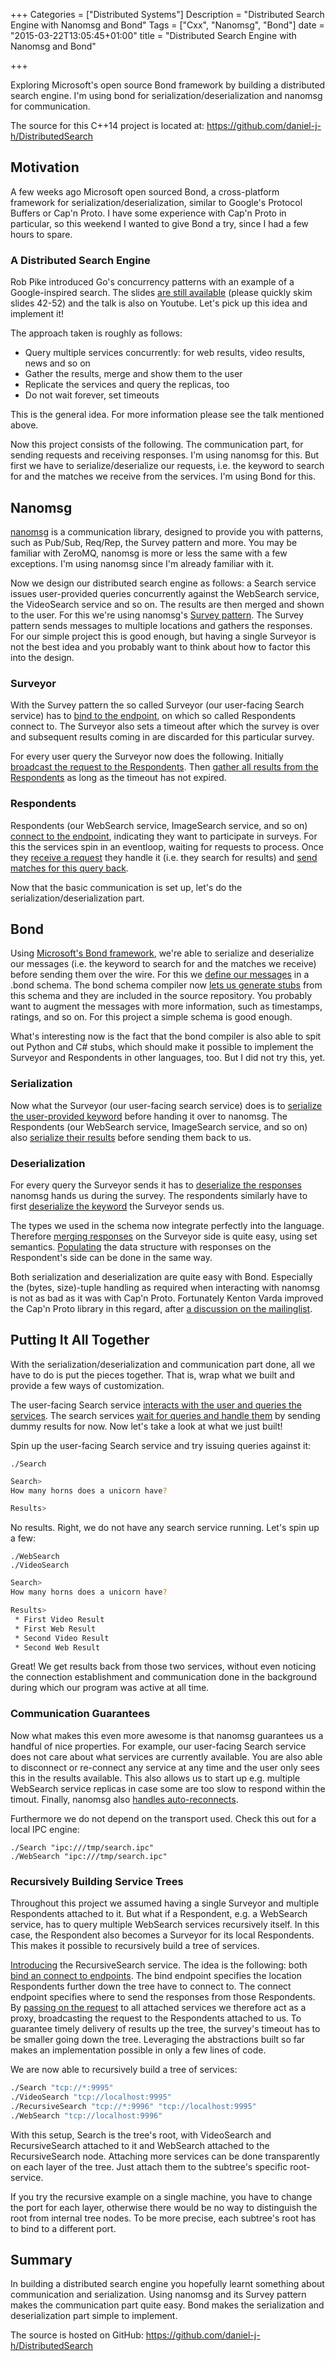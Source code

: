 +++
Categories = ["Distributed Systems"]
Description = "Distributed Search Engine with Nanomsg and Bond"
Tags = ["Cxx", "Nanomsg", "Bond"]
date = "2015-03-22T13:05:45+01:00"
title = "Distributed Search Engine with Nanomsg and Bond"

+++

Exploring Microsoft's open source Bond framework by building a distributed search engine.
I'm using bond for serialization/deserialization and nanomsg for communication.

The source for this C++14 project is located at: https://github.com/daniel-j-h/DistributedSearch


## Motivation

A few weeks ago Microsoft open sourced Bond, a cross-platform framework for serialization/deserialization, similar to Google's Protocol Buffers or Cap'n Proto. I have some experience with Cap'n Proto in particular, so this weekend I wanted to give Bond a try, since I had a few hours to spare.

### A Distributed Search Engine

Rob Pike introduced Go's concurrency patterns with an example of a Google-inspired search.
The slides [are still available](https://talks.golang.org/2012/concurrency.slide#42) (please quickly skim slides 42-52) and the talk is also on Youtube. Let's pick up this idea and implement it!

The approach taken is roughly as follows:

* Query multiple services concurrently: for web results, video results, news and so on
* Gather the results, merge and show them to the user
* Replicate the services and query the replicas, too
* Do not wait forever, set timeouts

This is the general idea. For more information please see the talk mentioned above.

Now this project consists of the following. The communication part, for sending requests and receiving responses. I'm using nanomsg for this.
But first we have to serialize/deserialize our requests, i.e. the keyword to search for and the matches we receive from the services. I'm using Bond for this.


## Nanomsg

[nanomsg](http://nanomsg.org/) is a communication library, designed to provide you with patterns, such as Pub/Sub, Req/Rep, the Survey pattern and more.
You may be familiar with ZeroMQ, nanomsg is more or less the same with a few exceptions. I'm using nanomsg since I'm already familiar with it.

Now we design our distributed search engine as follows: a Search service issues user-provided queries concurrently against the WebSearch service, the VideoSearch service and so on. The results are then merged and shown to the user. For this we're using nanomsg's [Survey pattern](http://nanomsg.org/v0.4/nn_survey.7.html).
The Survey pattern sends messages to multiple locations and gathers the responses. For our simple project this is good enough, but having a single Surveyor is not the best idea and you probably want to think about how to factor this into the design.

### Surveyor

With the Survey pattern the so called Surveyor (our user-facing Search service) has to [bind to the endpoint](https://github.com/daniel-j-h/DistributedSearch/blob/62a84caa478b3421e275d57ad0311c879ff89b51/Service.h#L28-L37), on which so called Respondents connect to.
The Surveyor also sets a timeout after which the survey is over and subsequent results coming in are discarded for this particular survey.

For every user query the Surveyor now does the following.
Initially [broadcast the request to the Respondents](https://github.com/daniel-j-h/DistributedSearch/blob/62a84caa478b3421e275d57ad0311c879ff89b51/Service.h#L57-L58).
Then [gather all results from the Respondents](https://github.com/daniel-j-h/DistributedSearch/blob/62a84caa478b3421e275d57ad0311c879ff89b51/Service.h#L70) as long as the timeout has not expired.

### Respondents

Respondents (our WebSearch service, ImageSearch service, and so on) [connect to the endpoint](https://github.com/daniel-j-h/DistributedSearch/blob/62a84caa478b3421e275d57ad0311c879ff89b51/Service.h#L100-L104), indicating they want to participate in surveys.
For this the services spin in an eventloop, waiting for requests to process.
Once they [receive a request](https://github.com/daniel-j-h/DistributedSearch/blob/62a84caa478b3421e275d57ad0311c879ff89b51/Service.h#L121-L122) they handle it (i.e. they search for results) and [send matches for this query back](https://github.com/daniel-j-h/DistributedSearch/blob/62a84caa478b3421e275d57ad0311c879ff89b51/Service.h#L147-L148).

Now that the basic communication is set up, let's do the serialization/deserialization part.


## Bond

Using [Microsoft's Bond framework](https://github.com/Microsoft/bond), we're able to serialize and deserialize our messages (i.e. the keyword to search for and the matches we receive) before sending them over the wire.
For this we [define our messages](https://github.com/daniel-j-h/DistributedSearch/blob/62a84caa478b3421e275d57ad0311c879ff89b51/Messages.bond) in a .bond schema.
The bond schema compiler now [lets us generate stubs](https://github.com/daniel-j-h/DistributedSearch/blob/62a84caa478b3421e275d57ad0311c879ff89b51/Makefile#L5-L6) from this schema and they are included in the source repository.
You probably want to augment the messages with more information, such as timestamps, ratings, and so on. For this project a simple schema is good enough.

What's interesting now is the fact that the bond compiler is also able to spit out Python and C# stubs, which should make it possible to implement the Surveyor and Respondents in other languages, too. But I did not try this, yet.

### Serialization

Now what the Surveyor (our user-facing search service) does is to [serialize the user-provided keyword](https://github.com/daniel-j-h/DistributedSearch/blob/62a84caa478b3421e275d57ad0311c879ff89b51/Service.h#L47-L54) before handing it over to nanomsg.
The Respondents (our WebSearch service, ImageSearch service, and so on) also [serialize their results](https://github.com/daniel-j-h/DistributedSearch/blob/62a84caa478b3421e275d57ad0311c879ff89b51/Service.h#L138-L145) before sending them back to us.


### Deserialization

For every query the Surveyor sends it has to [deserialize the responses](https://github.com/daniel-j-h/DistributedSearch/blob/62a84caa478b3421e275d57ad0311c879ff89b51/Service.h#L76-L80) nanomsg hands us during the survey.
The respondents similarly have to first [deserialize the keyword](https://github.com/daniel-j-h/DistributedSearch/blob/62a84caa478b3421e275d57ad0311c879ff89b51/Service.h#L129-L133) the Surveyor sends us.

The types we used in the schema now integrate perfectly into the language. Therefore [merging responses](https://github.com/daniel-j-h/DistributedSearch/blob/62a84caa478b3421e275d57ad0311c879ff89b51/Service.h#L82-L83) on the Surveyor side is quite easy, using set semantics. [Populating](https://github.com/daniel-j-h/DistributedSearch/blob/62a84caa478b3421e275d57ad0311c879ff89b51/Service.h#L139) the data structure with responses on the Respondent's side can be done in the same way.

Both serialization and deserialization are quite easy with Bond. Especially the (bytes, size)-tuple handling as required when interacting with nanomsg is not as bad as it was with Cap'n Proto.
Fortunately Kenton Varda improved the Cap'n Proto library in this regard, after [a discussion on the mailinglist](https://groups.google.com/forum/#!msg/capnproto/viZXnQ5iN50/B-hSgZ1yLWUJ).


## Putting It All Together

With the serialization/deserialization and communication part done, all we have to do is put the pieces together.
That is, wrap what we built and provide a few ways of customization.

The user-facing Search service [interacts with the user and queries the services](https://github.com/daniel-j-h/DistributedSearch/blob/62a84caa478b3421e275d57ad0311c879ff89b51/Search.cc#L10-L20).
The search services [wait for queries and handle them](https://github.com/daniel-j-h/DistributedSearch/blob/62a84caa478b3421e275d57ad0311c879ff89b51/WebSearch.cc#L9-L20) by sending dummy results for now.
Now let's take a look at what we just built!

Spin up the user-facing Search service and try issuing queries against it:

    ./Search

```bash
Search>
How many horns does a unicorn have?

Results>
```

No results. Right, we do not have any search service running. Let's spin up a few:

    ./WebSearch
    ./VideoSearch

```bash
Search>
How many horns does a unicorn have?

Results>
 * First Video Result
 * First Web Result
 * Second Video Result
 * Second Web Result
```

Great! We get results back from those two services, without even noticing the connection establishment and communication done in the background during which our program was active at all time.

### Communication Guarantees

Now what makes this even more awesome is that nanomsg guarantees us a handful of nice properties.
For example, our user-facing Search service does not care about what services are currently available.
You are also able to disconnect or re-connect any service at any time and the user only sees this in the results available.
This also allows us to start up e.g. multiple WebSearch service replicas in case some are too slow to respond within the timout.
Finally, nanomsg also [handles auto-reconnects](http://nanomsg.org/v0.1/nn_setsockopt.3.html).

Furthermore we do not depend on the transport used. Check this out for a local IPC engine:

    ./Search "ipc:///tmp/search.ipc"
    ./WebSearch "ipc:///tmp/search.ipc"

### Recursively Building Service Trees

Throughout this project we assumed having a single Surveyor and multiple Respondents attached to it.
But what if a Respondent, e.g. a WebSearch service, has to query multiple WebSearch services recursively itself.
In this case, the Respondent also becomes a Surveyor for its local Respondents. This makes it possible to recursively build a tree of services.

[Introducing](https://github.com/daniel-j-h/DistributedSearch/commit/84c361d336033b5a669b7b37ccc3b0773cb62b54#diff-3) the RecursiveSearch service. The idea is the following: both [bind an connect to endpoints](https://github.com/daniel-j-h/DistributedSearch/blob/84c361d336033b5a669b7b37ccc3b0773cb62b54/RecursiveSearch.cc#L10-L11). The bind endpoint specifies the location Respondents further down the tree have to connect to. The connect endpoint specifies where to send the responses from those Respondents. By [passing on the request](https://github.com/daniel-j-h/DistributedSearch/blob/84c361d336033b5a669b7b37ccc3b0773cb62b54/RecursiveSearch.cc#L13-L24) to all attached services we therefore act as a proxy, broadcasting the request to the Respondents attached to us. To guarantee timely delivery of results up the tree, the survey's timeout has to be smaller going down the tree. Leveraging the abstractions built so far makes an implementation possible in only a few lines of code.

We are now able to recursively build a tree of services:

```bash
./Search "tcp://*:9995"
./VideoSearch "tcp://localhost:9995"
./RecursiveSearch "tcp://*:9996" "tcp://localhost:9995"
./WebSearch "tcp://localhost:9996"
```

With this setup, Search is the tree's root, with VideoSearch and RecursiveSearch attached to it and WebSearch attached to the RecursiveSearch node. Attaching more services can be done transparently on each layer of the tree. Just attach them to the subtree's specific root-service.

If you try the recursive example on a single machine, you have to change the port for each layer, otherwise there would be no way to distinguish the root from internal tree nodes. To be more precise, each subtree's root has to bind to a different port.



## Summary

In building a distributed search engine you hopefully learnt something about communication and serialization.
Using nanomsg and its Survey pattern makes the communication part quite easy.
Bond makes the serialization and deserialization part simple to implement.

The source is hosted on GitHub: https://github.com/daniel-j-h/DistributedSearch
